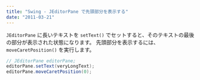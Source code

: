 ```yaml
---
title: "Swing - JEditorPane で先頭部分を表示する"
date: "2011-03-21"
---
```


`JEditorPane` に長いテキストを `setText()` でセットすると、そのテキストの最後の部分が表示された状態になります。
先頭部分を表示するには、`moveCaretPosition()` を実行します。

~~~ java
// JEditorPane editorPane;
editorPane.setText(veryLongText);
editorPane.moveCaretPosition(0);
~~~

